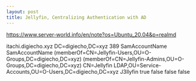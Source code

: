 ```yaml
---
layout: post
title: Jellyfin, Centralizing Authentication with AD
---
```

https://www.server-world.info/en/note?os=Ubuntu_20.04&p=realmd


<?xml version="1.0"?>
<PluginConfiguration xmlns:xsi="http://www.w3.org/2001/XMLSchema-instance" xmlns:xsd="http://www.w3.org/2001/XMLSchema">
  <LdapServer>itachi.digiecho.xyz</LdapServer>
  <LdapBaseDn>DC=digiecho,DC=xyz</LdapBaseDn>
  <LdapPort>389</LdapPort>
  <LdapSearchAttributes>SamAccountName</LdapSearchAttributes>
  <LdapUsernameAttribute>SamAccountName</LdapUsernameAttribute>
  <LdapSearchFilter>(memberOf=CN=Jellyfin-Users,OU=O-Groups,DC=digiecho,DC=xyz)</LdapSearchFilter>
  <LdapAdminFilter>(memberOf=CN=Jellyfin-Admins,OU=O-Groups,DC=digiecho,DC=xyz)</LdapAdminFilter>
  <LdapBindUser>CN=Jellyfin LDAP,OU=Service-Accounts,OU=O-Users,DC=digiecho,DC=xyz</LdapBindUser>
  <LdapBindPassword>J3llyfin</LdapBindPassword>
  <CreateUsersFromLdap>true</CreateUsersFromLdap>
  <UseSsl>false</UseSsl>
  <UseStartTls>false</UseStartTls>
  <SkipSslVerify>false</SkipSslVerify>
</PluginConfiguration>